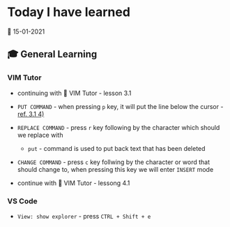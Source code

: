 # Today I have learned

:calendar: 15-01-2021

## :mortar_board: General Learning

### VIM Tutor

- continuing with :book: VIM Tutor - lesson 3.1
- `PUT COMMAND` - when pressing `p` key, it will put the line below the cursor - [ref. 3.1 4)](http://www2.geog.ucl.ac.uk/~plewis/teaching/unix/vimtutor)
- `REPLACE COMMAND` - press `r` key following by the character which should we replace with
  - `put` - command is used to put back text that has been deleted
- `CHANGE COMMAND` - press `c` key follwing by the character or word that should change to, when pressing this key we will enter `INSERT` mode

- continue with :book: VIM Tutor - lessong 4.1

### VS Code

- `View: show explorer` - press `CTRL + Shift + e`

